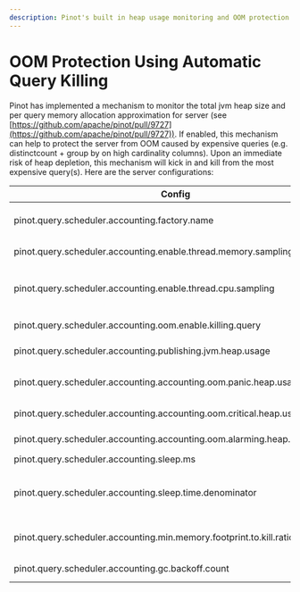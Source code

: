 ```yaml
---
description: Pinot's built in heap usage monitoring and OOM protection
---
```


# OOM Protection Using Automatic Query Killing

Pinot has implemented a mechanism to monitor the total jvm heap size and per query memory allocation approximation for server (see [https://github.com/apache/pinot/pull/9727](https://github.com/apache/pinot/pull/9727)). If enabled, this mechanism can help to protect the server from OOM caused by expensive queries (e.g. distinctcount + group by on high cardinality columns). Upon an immediate risk of heap depletion, this mechanism will kick in and kill from the most expensive query(s). Here are the server configurations:

&#x20;

| Config                                                                    | Default                                                                             | Description                                                                                                                                                                                                               |
| ------------------------------------------------------------------------- | ----------------------------------------------------------------------------------- | ------------------------------------------------------------------------------------------------------------------------------------------------------------------------------------------------------------------------- |
| pinot.query.scheduler.accounting.factory.name                             | `DefaultThreadResourceUsageAccountant` which only hardens timeout but no preemption | Use `org.apache.pinot.core.accounting.PerQueryCPUMemAccountantFactory`If one intend to enable this feature                                                                                                                |
| pinot.query.scheduler.accounting.enable.thread.memory.sampling            | false                                                                               | Account for threads' memory usage of a query, works only for hotspot jvm. If enabled, the killing decision will be based on memory allocated.                                                                             |
| pinot.query.scheduler.accounting.enable.thread.cpu.sampling               | false                                                                               | Account for threads' cpu time of a query. If memory sampling is disabled/unavailable, the killing decision will be based on CPU time. If both are disabled, the framework will not able to pick the most expensive query. |
| pinot.query.scheduler.accounting.oom.enable.killing.query                 | false                                                                               | Whether the framework will actually commit to kill queries. If disabled, only error message will be logged.                                                                                                               |
| pinot.query.scheduler.accounting.publishing.jvm.heap.usage                | false                                                                               | Whether the framework periodically publishes the heap usage to Pinot metrics.                                                                                                                                             |
| pinot.query.scheduler.accounting.accounting.oom.panic.heap.usage.ratio    | 0.99                                                                                | When the heap usage exceeds this ratio, the frame work will kill all the queries. This can be set to be >1 to prevent a full killing from happening.                                                                      |
| pinot.query.scheduler.accounting.accounting.oom.critical.heap.usage.ratio | 0.96                                                                                | When the heap usage exceeds this ratio, the frame work will kill the most expensive query.                                                                                                                                |
| pinot.query.scheduler.accounting.accounting.oom.alarming.heap.usage.ratio | 0.75                                                                                | When the heap usage exceeds this ratio, the framework will run more frequently to gather stats and prepare to kill queries timely.                                                                                        |
| pinot.query.scheduler.accounting.sleep.ms                                 | 30ms                                                                                | The periodical task for query killing wakes up every 30ms                                                                                                                                                                 |
| pinot.query.scheduler.accounting.sleep.time.denominator                   | 3 (corresponding to 10ms sleep time at alarming level heap usage)                   | <p>When the heap usage exceeds this alarming level, the sleep time will be <br><code>sleepTime/denominator</code></p>                                                                                                     |
| pinot.query.scheduler.accounting.min.memory.footprint.to.kill.ratio       | 0.025                                                                               | If a query allocates memory below this ratio of total heap size (Xmx) it will not be killed. This is to prevent aggressive killing when the heap memory is not mainly allocated for queries                               |
| pinot.query.scheduler.accounting.gc.backoff.count                         | 5                                                                                   | When the framework consecutively kills this many expensive queries it will explicitly trigger gc to reclaim the memory.                                                                                                   |

